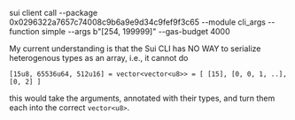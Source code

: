 sui client call --package 0x0296322a7657c74008c9b6a9e9d34c9fef9f3c65 --module cli_args --function simple --args b"[254, 199999]" --gas-budget 4000

My current understanding is that the Sui CLI has NO WAY to serialize heterogenous types as an array, i.e., it cannot do

`[15u8, 65536u64, 512u16] = vector<vector<u8>> = [ [15], [0, 0, 1, ..], [0, 2] ]`

this would take the arguments, annotated with their types, and turn them each into the correct `vector<u8>`.
